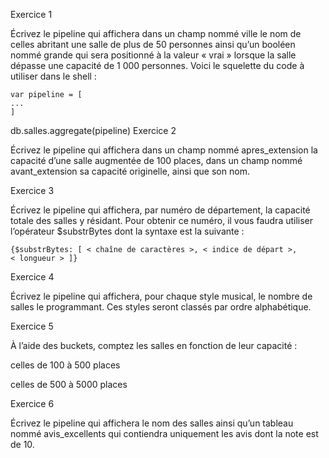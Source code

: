Exercice 1

Écrivez le pipeline qui affichera dans un champ nommé ville le nom de celles abritant une salle de plus de 50 personnes ainsi qu’un booléen nommé grande qui sera positionné à la valeur « vrai » lorsque la salle dépasse une capacité de 1 000 personnes. Voici le squelette du code à utiliser dans le shell :
```
var pipeline = [ 
... 
] 
```
 
db.salles.aggregate(pipeline) 
Exercice 2

Écrivez le pipeline qui affichera dans un champ nommé apres_extension la capacité d’une salle augmentée de 100 places, dans un champ nommé avant_extension sa capacité originelle, ainsi que son nom.

Exercice 3

Écrivez le pipeline qui affichera, par numéro de département, la capacité totale des salles y résidant. Pour obtenir ce numéro, il vous faudra utiliser l’opérateur $substrBytes dont la syntaxe est la suivante :
```
{$substrBytes: [ < chaîne de caractères >, < indice de départ >, 
< longueur > ]} 
```
Exercice 4

Écrivez le pipeline qui affichera, pour chaque style musical, le nombre de salles le programmant. Ces styles seront classés par ordre alphabétique.

Exercice 5

À l’aide des buckets, comptez les salles en fonction de leur capacité :

celles de 100 à 500 places

celles de 500 à 5000 places

Exercice 6

Écrivez le pipeline qui affichera le nom des salles ainsi qu’un tableau nommé avis_excellents qui contiendra uniquement les avis dont la note est de 10.